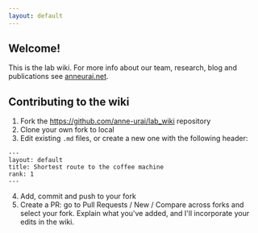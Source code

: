 ```yaml
---
layout: default
---
```


## Welcome!
This is the lab wiki. For more info about our team, research, blog and publications see [anneurai.net](anneurai.net).

## Contributing to the wiki

1. Fork the https://github.com/anne-urai/lab_wiki repository
2. Clone your own fork to local
3. Edit existing `.md` files, or create a new one with the following header:
```
---
layout: default
title: Shortest route to the coffee machine
rank: 1
---
```
4. Add, commit and push to your fork
5. Create a PR: go to Pull Requests / New / Compare across forks and select your fork. Explain what you've added, and
 I'll incorporate your edits in the wiki.